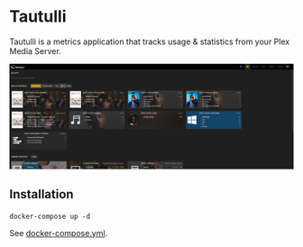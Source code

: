# Tautulli

Tautulli is a metrics application that tracks usage & statistics from your Plex Media Server.

![Tautulli Interface](./image.png)

## Installation

```
docker-compose up -d
```

See [docker-compose.yml](./docker-compose.yml).
